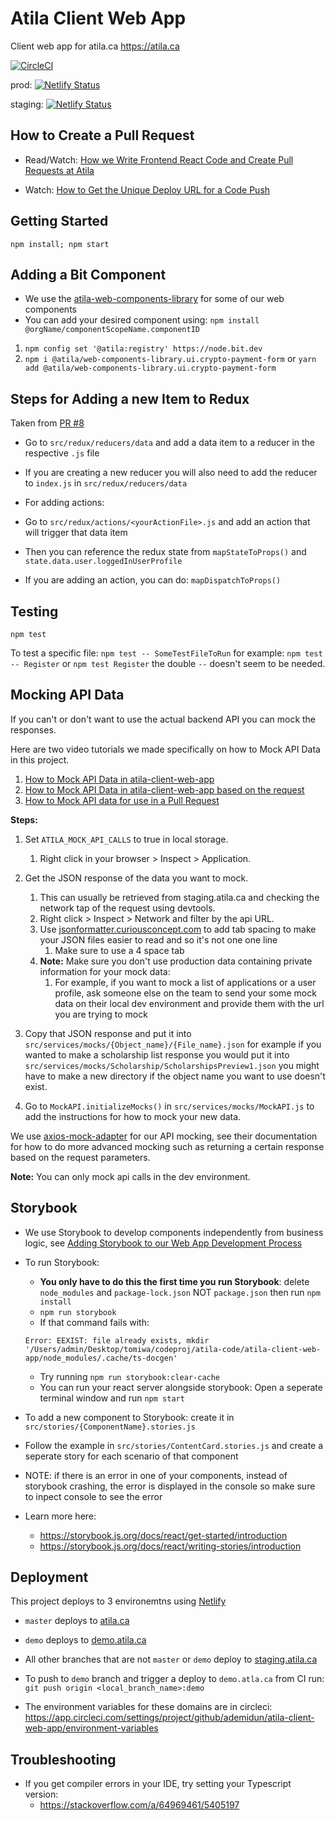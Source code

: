 # Atila Client Web App

Client web app for atila.ca
https://atila.ca


[![CircleCI](https://circleci.com/gh/ademidun/atila-client-web-app.svg?style=svg&circle-token=7f1494d7537588626045fead3cab8d7d70c1bc38)](https://circleci.com/gh/ademidun/atila-client-web-app)

prod: [![Netlify Status](https://api.netlify.com/api/v1/badges/837e9c44-3040-4460-a90e-d93d4a49f54a/deploy-status)](https://app.netlify.com/sites/atila/deploys)

staging: [![Netlify Status](https://api.netlify.com/api/v1/badges/ed4f5b21-da47-4094-8e41-89e49a620f55/deploy-status)](https://app.netlify.com/sites/atila-staging/deploys)

## How to Create a Pull Request

- Read/Watch: [How we Write Frontend React Code and Create Pull Requests at Atila](https://atila.ca/blog/tomiwa/how-we-write-frontend-react-code-and-create-pull-requests-at-atila)

- Watch: [How to Get the Unique Deploy URL for a Code Push](https://www.loom.com/share/e1e5c02eeb0d47b08def5aa5b81cc0e7)

## Getting Started

`npm install; npm start`

## Adding a Bit Component
- We use the [atila-web-components-library](https://github.com/atilatech/atila-web-components-library) for some of our web components
- You can add your desired component using: `npm install @orgName/componentScopeName.componentID`
1. `npm config set '@atila:registry' https://node.bit.dev`
2. `npm i @atila/web-components-library.ui.crypto-payment-form` or `yarn add @atila/web-components-library.ui.crypto-payment-form`

## Steps for Adding a new Item to Redux

Taken from [PR #8](https://github.com/ademidun/atila-client-web-app/pull/8/files)

- Go to `src/redux/reducers/data` and add a data item to a reducer in the respective `.js` file
- If you are creating a new reducer you will also need to add the reducer to `index.js` in `src/redux/reducers/data`


- For adding actions:
- Go to `src/redux/actions/<yourActionFile>.js` and add an action that will trigger that data item

- Then you can reference the redux state from `mapStateToProps()` and `state.data.user.loggedInUserProfile`
- If you are adding an action, you can do: `mapDispatchToProps()`

## Testing

`npm test`

To test a specific file: `npm test -- SomeTestFileToRun` for example: `npm test -- Register` or `npm test Register` the double `--` doesn't seem to be needed.

## Mocking API Data

If you can't or don't want to use the actual backend API you can mock the responses.

Here are two video tutorials we made specifically on how to Mock API Data in this project.
1. [How to Mock API Data in atila-client-web-app](https://www.loom.com/share/8405abef5585401ab0924e742fcb1fd9) 
1. [How to Mock API Data in atila-client-web-app based on the request](https://www.loom.com/share/367fe555b0584c28b6e68d1f0e5d121f)
1. [How to Mock API data for use in a Pull Request](https://www.loom.com/share/1e707afc1fc34d3a91853b199c15e46d)

**Steps:**

1. Set `ATILA_MOCK_API_CALLS` to true in local storage.
    1. Right click in your browser > Inspect > Application.

1. Get the JSON response of the data you want to mock.
    1. This can usually be retrieved from staging.atila.ca and checking the network tap of the request using devtools. 
    1. Right click > Inspect > Network and filter by the api URL.
    1. Use [jsonformatter.curiousconcept.com](https://jsonformatter.curiousconcept.com/#) to add tab spacing to make your JSON files easier to read and so it's not one one line
        1. Make sure to use a 4 space tab
    1. **Note:** Make sure you don't use production data containing private information for your mock data:
        1. For example, if you want to mock a list of applications or a user profile, ask someone else on the team to send your some mock data on their local dev environment and provide them with the url you are trying to mock

1. Copy that JSON response and put it into `src/services/mocks/{Object_name}/{File_name}.json` for example if you wanted to make a scholarship list response you would put it into `src/services/mocks/Scholarship/ScholarshipsPreview1.json` you might have to make a new directory if the object name you want to use doesn't exist.
    

1. Go to `MockAPI.initializeMocks()` in `src/services/mocks/MockAPI.js` to add the instructions for how to mock your new data.

We use [axios-mock-adapter](https://github.com/ctimmerm/axios-mock-adapter) for our API mocking, see their documentation for how to do more advanced mocking such as returning a certain response based on the request parameters.

**Note:** You can only mock api calls in the dev environment.

## Storybook

- We use Storybook to develop components independently from business logic, see [Adding Storybook to our Web App Development Process](https://github.com/storybookjs/storybook/issues/5183)

- To run Storybook:
    - **You only have to do this the first time you run Storybook**: delete `node_modules` and `package-lock.json` NOT `package.json` then run `npm install`
    - `npm run storybook`
    - If that command fails with:
    ```
    Error: EEXIST: file already exists, mkdir '/Users/admin/Desktop/tomiwa/codeproj/atila-code/atila-client-web-app/node_modules/.cache/ts-docgen'
    ```
    - Try running `npm run storybook:clear-cache`
    - You can run your react server alongside storybook: Open a seperate terminal window and run `npm start`

- To add a new component to Storybook: create it in `src/stories/{ComponentName}.stories.js`
- Follow the example in `src/stories/ContentCard.stories.js` and create a seperate story for each scenario of that component
- NOTE: if there is an error in one of your components, instead of storybook crashing, the error is displayed in the console so make sure to inpect console to see the error

- Learn more here: 
    - https://storybook.js.org/docs/react/get-started/introduction
    - https://storybook.js.org/docs/react/writing-stories/introduction
    

## Deployment

This project deploys to 3 environemtns using [Netlify](https://app.netlify.com/teams/atila/overview)
- `master` deploys to [atila.ca](https://atila.ca)
- `demo` deploys to [demo.atila.ca](https://demo.atila.ca)
- All other branches that are not `master` or `demo` deploy to [staging.atila.ca](https://staging.atila.ca)

- To push to `demo` branch and trigger a deploy to `demo.atla.ca` from CI run: `git push origin <local_branch_name>:demo`

- The environment variables for these domains are in circleci: https://app.circleci.com/settings/project/github/ademidun/atila-client-web-app/environment-variables

## Troubleshooting
- If you get compiler errors in your IDE, try setting your Typescript version:
    - https://stackoverflow.com/a/64969461/5405197
